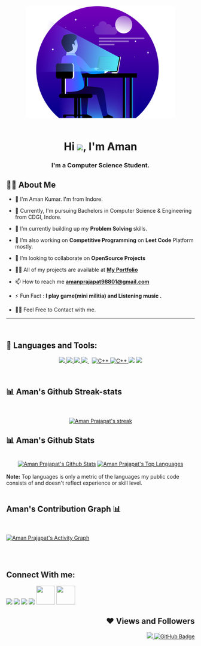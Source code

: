 <div id="header" align="center">
  <!-- <img src="https://media.giphy.com/media/M9gbBd9nbDrOTu1Mqx/giphy.gif" width="30%"/> -->
  <img src="./images/man-developing-website-on-desk.png" width="400px" height="300px"/>
</div>
<br>
<h1 align="center">Hi <img src="https://raw.githubusercontent.com/MartinHeinz/MartinHeinz/master/wave.gif" width="30px">, I'm Aman</h1>
<h3 align="center">I'm a Computer Science Student.</h3>


## 🙋‍♂️ About Me

- 🔭 I'm Aman Kumar. I'm from Indore.
- 🌱 Currently, I'm pursuing Bachelors in Computer Science & Engineering from CDGI, Indore.

- 🌱 I’m currently building up my **Problem Solving** skills.
  
- 🌱 I’m also working on **Competitive Programming** on **Leet Code** Platform mostly.

- 👯 I’m looking to collaborate on **OpenSource Projects**

- 👨‍💻 All of my projects are available at **[My Portfolio](https://amanprajapat.netlify.app)**

- 📫 How to reach me **amanprajapat98801@gmail.com**

- ⚡ Fun Fact : **I play game(mini militia) and Listening music .**

- 👨‍💻 Feel Free to Contact with me.

<hr>
<br/>

## 🚀 Languages and Tools:

<p align="center"> 
    <a href="https://www.java.com" target="_blank"> <img src="https://img.icons8.com/color/48/000000/java-coffee-cup-logo.png"/> </a>
    <a href="https://www.w3.org/html/" target="_blank"> <img src="https://img.icons8.com/color/48/000000/html-5.png"/> </a> 
    <a href="https://www.w3schools.com/css/" target="_blank"> <img src="https://img.icons8.com/color/48/000000/css3.png"/> </a> 
    <a style="padding-right:8px;" href="https://www.mysql.com/" target="_blank"> <img src="https://img.icons8.com/fluent/50/000000/mysql-logo.png"/> </a>
    <a href="https://isocpp.org/" target="_blank"> <img src="https://isocpp.org/assets/images/cpp_logo.png" alt="C++" width="40" height="45"/> </a>
    <a href="https://iconscout.com/icons/c" target="_blank"> 
    <img src="https://cdn.iconscout.com/icon/free/png-64/c-58-1175247.png" alt="C++" width="45" height="45"/> </a>
    <a href="https://git-scm.com/" target="_blank"> <img src="https://img.icons8.com/color/48/000000/git.png"></a>
    <a href="https://iconscout.com/all-assets/vs-code" target="_blank"> <img src="https://cdn.iconscout.com/icon/free/png-64/visual-studio-code-3251603-2724650.png" height="50px"></a>
    <!-- <a href="https://reactjs.org/" target="_blank"> <img src="https://img.icons8.com/color/48/000000/react-native.png"/> </a> -->
    <!-- <a href="https://spring.io/projects/spring-boot" target="_blank"> <img src="https://img.icons8.com/color/48/000000/spring-logo.png"/> </a>  -->
    <!-- <a href="https://developer.mozilla.org/en-US/docs/Web/JavaScript" target="_blank"> <img src="https://img.icons8.com/color/48/000000/javascript.png"/> </a>  -->
    <!-- <a href="https://getbootstrap.com" target="_blank"> <img src="https://img.icons8.com/color/48/000000/bootstrap.png"/> </a>  -->
    <!-- <a href="https://www.python.org" target="_blank"> <img src="https://img.icons8.com/color/48/000000/python.png"/> </a>  -->
    <!-- <a style="padding-right:8px;" href="https://nodejs.org" target="_blank"> <img src="https://img.icons8.com/color/48/000000/nodejs.png"/> </a>  -->
    <!-- <a href="https://www.mongodb.com/" target="_blank"> <img src="https://raw.githubusercontent.com/devicons/devicon/master/icons/mongodb/mongodb-original-wordmark.svg" alt="mongodb" width="48" height="48"/> </a>  -->
    <!-- <a href="https://firebase.google.com/" target="_blank"> <img src="https://img.icons8.com/color/48/000000/firebase.png"/> </a>  -->
    <!-- <a href="https://postman.com" target="_blank"> <img src="https://www.vectorlogo.zone/logos/getpostman/getpostman-icon.svg" alt="postman" width="45" height="45"/> </a>    --> 
    <!-- <a href="https://www.jenkins.io" target="_blank"> <img src="https://www.vectorlogo.zone/logos/jenkins/jenkins-icon.svg" alt="jenkins" width="48" height="48"/> </a>  -->
    <!-- <a href="https://redux.js.org" target="_blank"> <img src="https://img.icons8.com/color/48/000000/redux.png"/> </a>
    <a href="https://expressjs.com" target="_blank"> <img src="https://raw.githubusercontent.com/devicons/devicon/master/icons/express/express-original-wordmark.svg" alt="express" width="40" height="40"/> </a> -->
</p>
<br/>

## 📊 Aman's Github Streak-stats
<br/>
<p align="center">
    <a href="https://github.com/Aman98801/github-readme-streak-stats">
        <img title="🔥 Get streak stats for your profile at git.io/streak-stats" alt="Aman Prajapat's streak" src="https://github-readme-streak-stats.herokuapp.com/?user=Aman98801&theme=black-ice&hide_border=true&stroke=0000&background=060A0CD0"/>
    </a>
</p>

## 📊 Aman's Github Stats
  <br/>
  <div align="center">
    <a href="https://github.com/Aman98801/github-readme-stats"><img alt="Aman Prajapat's Github Stats" src="https://github-readme-stats.vercel.app/api?username=Aman98801&show_icons=true&count_private=true&theme=react&hide_border=true&bg_color=0D1117" /></a>
  <a href="https://github.com/Aman98801/github-readme-stats"><img alt="Aman Prajapat's Top Languages" src="https://github-readme-stats.vercel.app/api/top-langs/?username=Aman98801&langs_count=8&count_private=true&layout=compact&theme=react&hide_border=true&bg_color=0D1117"/></a>
  </div>

  <br/>
  <b>Note:</b> Top languages is only a metric of the languages my public code consists of and doesn't reflect experience or skill level.


<br/>
<br/>

## Aman's Contribution Graph 📊
<br>

<a href="https://github.com/Aman98801/github-readme-activity-graph"><img alt="Aman Prajapat's Activity Graph" src="https://activity-graph.herokuapp.com/graph?username=Aman98801&bg_color=0D1117&color=5BCDEC&line=5BCDEC&point=FFFFFF&hide_border=true" /></a>

<br/>
<br/>

## Connect With me:

<a href = "http://www.linkedin.com/in/amanprajapat15161319b/"><img src="https://img.icons8.com/fluent/48/000000/linkedin.png"/></a>
<a href = "https://twitter.com/AmanPra05903595?s=08"><img src="https://img.icons8.com/fluent/48/000000/twitter.png"/></a>
<a href = "https://www.instagram.com/aman_prajapat11"><img src="https://img.icons8.com/fluent/48/000000/instagram-new.png"/></a>
<a href = "https://www.youtube.com/channel/UCMFciuHgoD63S7opOZDS0Jw/"><img src="https://img.icons8.com/color/48/000000/youtube-play.png"/></a>
<a href = "https://leetcode.com/Aman735/"><img src="https://img.icons8.com/external-tal-revivo-shadow-tal-revivo/344/external-level-up-your-coding-skills-and-quickly-land-a-job-logo-shadow-tal-revivo.png" width="50px" height="50px"/></a>
<a href = "https://www.hackerrank.com/amanprajapat"><img src="https://img.icons8.com/external-tal-revivo-color-tal-revivo/344/external-hackerrank-is-a-technology-company-that-focuses-on-competitive-programming-logo-color-tal-revivo.png" width="50px" height="50px"/></a>

<div align="right">

## ❤ Views and Followers
<a href="https://github.com/Meghna-DAS/github-profile-views-counter">
    <img src="https://komarev.com/ghpvc/?username=Aman98801" width="120px">
</a>
<a href="https://github.com/Aman98801?tab=followers"><img src="https://img.shields.io/github/followers/Aman98801?label=Followers&style=social" alt="GitHub Badge" width="120px"></a>
</div>